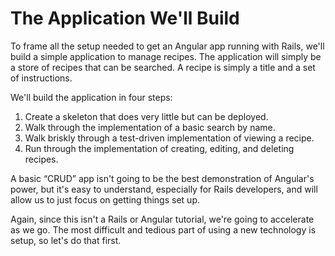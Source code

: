 # The Application We'll Build

To frame all the setup needed to get an Angular app running with Rails,
we'll build a simple application to manage recipes.  The application will
simply be a store of recipes that can be searched.  A recipe is simply a title
and a set of instructions.

We'll build the application in four steps:

1. Create a skeleton that does very little but can be deployed.
2. Walk through the implementation of a basic search by name.
3. Walk briskly through a test-driven implementation of viewing a recipe.
4. Run through the implementation of creating, editing, and deleting recipes.

A basic “CRUD” app isn't going to be the best demonstration of Angular's
power, but it's easy to understand, especially for Rails developers, and will
allow us to just focus on getting things set up.

Again, since this isn't a Rails or Angular tutorial, we're going to accelerate
as we go.  The most difficult and tedious part of using a new technology is
setup, so let's do that first.
